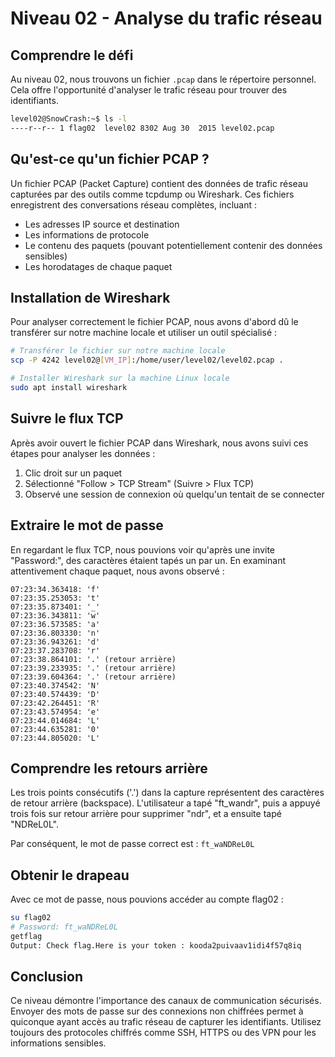 # Niveau 02 - Analyse du trafic réseau

## Comprendre le défi

Au niveau 02, nous trouvons un fichier `.pcap` dans le répertoire personnel. Cela offre l'opportunité d'analyser le trafic réseau pour trouver des identifiants.

```bash
level02@SnowCrash:~$ ls -l
----r--r-- 1 flag02  level02 8302 Aug 30  2015 level02.pcap
```

## Qu'est-ce qu'un fichier PCAP ?

Un fichier PCAP (Packet Capture) contient des données de trafic réseau capturées par des outils comme tcpdump ou Wireshark. Ces fichiers enregistrent des conversations réseau complètes, incluant :

- Les adresses IP source et destination
- Les informations de protocole
- Le contenu des paquets (pouvant potentiellement contenir des données sensibles)
- Les horodatages de chaque paquet

## Installation de Wireshark

Pour analyser correctement le fichier PCAP, nous avons d'abord dû le transférer sur notre machine locale et utiliser un outil spécialisé :

```bash
# Transférer le fichier sur notre machine locale
scp -P 4242 level02@[VM_IP]:/home/user/level02/level02.pcap .

# Installer Wireshark sur la machine Linux locale
sudo apt install wireshark
```

## Suivre le flux TCP

Après avoir ouvert le fichier PCAP dans Wireshark, nous avons suivi ces étapes pour analyser les données :

1. Clic droit sur un paquet
2. Sélectionné "Follow > TCP Stream" (Suivre > Flux TCP)
3. Observé une session de connexion où quelqu'un tentait de se connecter

## Extraire le mot de passe

En regardant le flux TCP, nous pouvions voir qu'après une invite "Password:", des caractères étaient tapés un par un. En examinant attentivement chaque paquet, nous avons observé :

```
07:23:34.363418: 'f'
07:23:35.253053: 't'
07:23:35.873401: '_'
07:23:36.343811: 'w'
07:23:36.573585: 'a'
07:23:36.803330: 'n'
07:23:36.943261: 'd'
07:23:37.283708: 'r'
07:23:38.864101: '.' (retour arrière)
07:23:39.233935: '.' (retour arrière)
07:23:39.604364: '.' (retour arrière)
07:23:40.374542: 'N'
07:23:40.574439: 'D'
07:23:42.264451: 'R'
07:23:43.574954: 'e'
07:23:44.014684: 'L'
07:23:44.635281: '0'
07:23:44.805020: 'L'
```

## Comprendre les retours arrière

Les trois points consécutifs ('.') dans la capture représentent des caractères de retour arrière (backspace). L'utilisateur a tapé "ft_wandr", puis a appuyé trois fois sur retour arrière pour supprimer "ndr", et a ensuite tapé "NDReL0L".

Par conséquent, le mot de passe correct est : `ft_waNDReL0L`

## Obtenir le drapeau

Avec ce mot de passe, nous pouvions accéder au compte flag02 :

```bash
su flag02
# Password: ft_waNDReL0L
getflag
Output: Check flag.Here is your token : kooda2puivaav1idi4f57q8iq
```

## Conclusion

Ce niveau démontre l'importance des canaux de communication sécurisés. Envoyer des mots de passe sur des connexions non chiffrées permet à quiconque ayant accès au trafic réseau de capturer les identifiants. Utilisez toujours des protocoles chiffrés comme SSH, HTTPS ou des VPN pour les informations sensibles.

